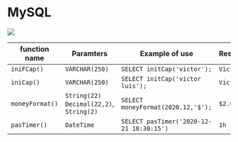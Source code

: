 MySQL
======

![](https://img.shields.io/badge/MySQL-5.6-blue)



|  function name   |                 Paramters                    |               Example of use              |      Result\Return      |
|------------------|----------------------------------------------|-------------------------------------------|-------------------------|
|   `iniFCap()`    |           	`VARCHAR(250)`                   |    `SELECT initCap('victor');`            |      `Victor`           |
|   `iniCap()`     |             `VARCHAR(250)`                   |    `SELECT initCap('victor luis');`       |      `Victor Luis`      |
| `moneyFormat()`  | `String(22)` `Decimal(22,2)`, `String(2)`    |    `SELECT moneyFormat(2020.12,'$');`     |      `$2.020,12`        |
|   `pasTimer()`   |                 `DateTime`                   |  `SELECT pasTimer('2020-12-21 18:30:15')` |      `1h`               |
